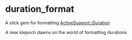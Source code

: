 # duration_format
A slick gem for formatting [ActiveSupport::Duration](https://api.rubyonrails.org/classes/ActiveSupport/Duration.html)

A new klepoch dawns on the world of formatting durations
